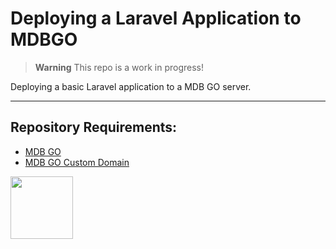 # Deploying a Laravel Application to MDBGO

> **Warning**
> This repo is a work in progress!

Deploying a basic Laravel application to a MDB GO server. 

***

## Repository Requirements:

* [MDB GO](https://mdbgo.com/)
* [MDB GO Custom Domain](https://mdbgo.com/docs/custom-domains/mdbgo-subdomains/)

<a href="https://codeadam.ca">
<img src="https://codeadam.ca/images/code-block.png" width="100">
</a>
